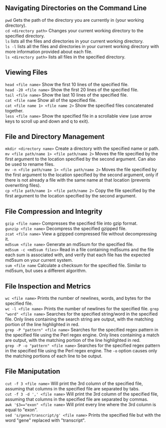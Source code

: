 ## Navigating Directories on the Command Line

`pwd` Gets the path of the directory you are currently in (your working directory).  
`cd <directory path>` Changes your current working directory to the specified directory.  
`ls` lists all the files and directories in your current working directory.  
`ls -l` lists all the files and directories in your current working directory with more information provided about each file.  
`ls <directory path>` lists all files in the specified directory.  

## Viewing Files

`head <file name>` Show the first 10 lines of the specified file.  
`head -20 <file name>` Show the first 20 lines of the specified file.  
`tail <file name>` Show the last 10 lines of the specified file.  
`cat <file name` Show all of the specified file.  
`cat <file name 1> <file name 2>` Show the specified files concatenated together.  
`less <file name>` Show the specified file in a scrollable view (use arrow keys to scroll up and down and q to exit).  

## File and Directory Management

`mkdir <directory name>` Create a directory with the specified name or path.  
`mv <file path/name 1> <file path/name 2>` Moves the file specified by the first argument to the location specified by the second argument. Can also be used to rename files.  
`mv -n <file path/name 1> <file path/name 2>` Moves the file specified by the first argument to the location specified by the second argument, only if there is not already a file with the same name at that location (prevents overwriting files).  
`cp <file path/name 1> <file path/name 2>` Copy the file specified by the first argument to the location specified by the second argument.

## File Compression and Integrity

`gzip <file name>` Compresses the specified file into gzip format.  
`gunzip <file name>` Decompress the specified gzipped file.  
`zcat <file name>` View a gzipped compressed file without decompressing it.  
`md5sum <file name>` Generate an md5sum for the specified file.  
`md5sum -c <md5sum files>` Read in a file containing md5sums and the file each sum is associated with, and verify that each file has the expected md5sum on your current system.  
`sum <file name` Calculate a checksum for the specified file. Similar to md5sum, but uses a different algorithm.

## File Inspection and Metrics

`wc <file name>` Prints the number of newlines, words, and bytes for the specified file.  
`wc -l <file name>` Prints the number of newlines for the specified file.
`grep "word" <file name>` Searches for the specified string/word in the specified file. Only lines containing the search string are output, with the matching portion of the line highlighted in red.  
`grep -P "pattern" <file name>` Searches for the specified regex pattern in the specified file using the Perl regex engine. Only lines containing a match are output, with the matching portion of the line highlighted in red.  
`grep -P -o "pattern" <file name>` Searches for the specified regex pattern in the specified file using the Perl regex engine. The `-o` option causes only the matching portions of each line to be output.

## File Maniputation

`cut -f 3 <file name>` Will print the 3rd column of the specified file, assuming that columns in the specified file are separated by tabs.  
`cut -f 3 -d ',' <file name>` Will print the 3rd column of the specified file, assuming that columns in the specified file are separated by commas.  
`awk '$3=="exon" <file name>` Will print every line where the 3rd column is equal to "exon".  
`sed 's/gene/transcript/g' <file name>` Prints the specified file but with the word "gene" replaced with "transcript". 
